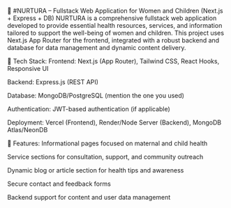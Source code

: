 🧠 #NURTURA – Fullstack Web Application for Women and Children (Next.js + Express + DB)
NURTURA is a comprehensive fullstack web application developed to provide essential health resources, services, and information tailored to support the well-being of women and children. This project uses Next.js App Router for the frontend, integrated with a robust backend and database for data management and dynamic content delivery.

🔧 Tech Stack:
Frontend: Next.js (App Router), Tailwind CSS, React Hooks, Responsive UI

Backend: Express.js (REST API)

Database: MongoDB/PostgreSQL (mention the one you used)

Authentication: JWT-based authentication (if applicable)

Deployment: Vercel (Frontend), Render/Node Server (Backend), MongoDB Atlas/NeonDB

🎯 Features:
Informational pages focused on maternal and child health

Service sections for consultation, support, and community outreach

Dynamic blog or article section for health tips and awareness

Secure contact and feedback forms

Backend support for content and user data management
